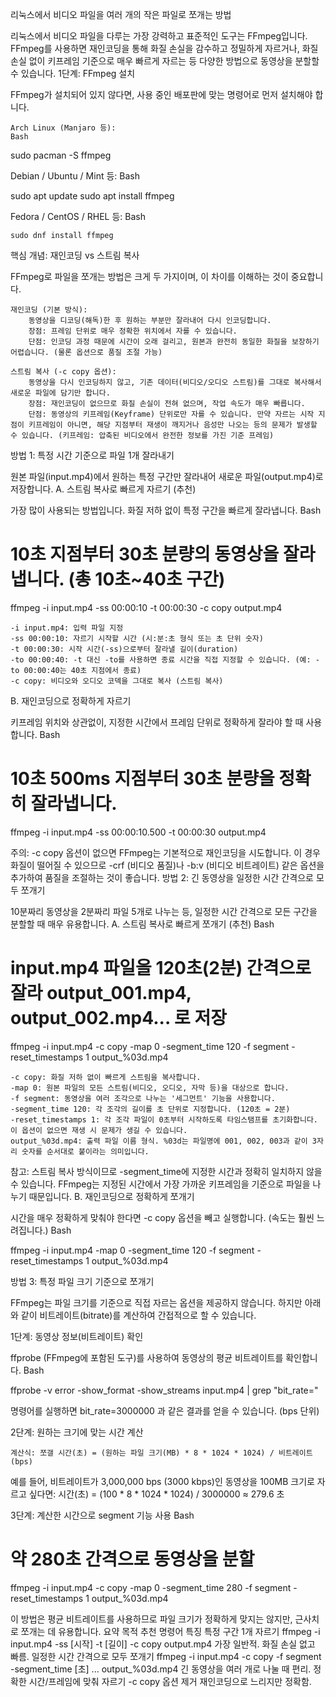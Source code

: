 리눅스에서 비디오 파일을 여러 개의 작은 파일로 쪼개는 방법

리눅스에서 비디오 파일을 다루는 가장 강력하고 표준적인 도구는 FFmpeg입니다. FFmpeg를 사용하면 재인코딩을 통해 화질 손실을 감수하고 정밀하게 자르거나, 화질 손실 없이 키프레임 기준으로 매우 빠르게 자르는 등 다양한 방법으로 동영상을 분할할 수 있습니다.
1단계: FFmpeg 설치

FFmpeg가 설치되어 있지 않다면, 사용 중인 배포판에 맞는 명령어로 먼저 설치해야 합니다.

    Arch Linux (Manjaro 등):
    Bash

sudo pacman -S ffmpeg

Debian / Ubuntu / Mint 등:
Bash

sudo apt update
sudo apt install ffmpeg

Fedora / CentOS / RHEL 등:
Bash

    sudo dnf install ffmpeg

핵심 개념: 재인코딩 vs 스트림 복사

FFmpeg로 파일을 쪼개는 방법은 크게 두 가지이며, 이 차이를 이해하는 것이 중요합니다.

    재인코딩 (기본 방식):
        동영상을 디코딩(해독)한 후 원하는 부분만 잘라내어 다시 인코딩합니다.
        장점: 프레임 단위로 매우 정확한 위치에서 자를 수 있습니다.
        단점: 인코딩 과정 때문에 시간이 오래 걸리고, 원본과 완전히 동일한 화질을 보장하기 어렵습니다. (물론 옵션으로 품질 조절 가능)

    스트림 복사 (-c copy 옵션):
        동영상을 다시 인코딩하지 않고, 기존 데이터(비디오/오디오 스트림)를 그대로 복사해서 새로운 파일에 담기만 합니다.
        장점: 재인코딩이 없으므로 화질 손실이 전혀 없으며, 작업 속도가 매우 빠릅니다.
        단점: 동영상의 키프레임(Keyframe) 단위로만 자를 수 있습니다. 만약 자르는 시작 지점이 키프레임이 아니면, 해당 지점부터 재생이 깨지거나 음성만 나오는 등의 문제가 발생할 수 있습니다. (키프레임: 압축된 비디오에서 완전한 정보를 가진 기준 프레임)

방법 1: 특정 시간 기준으로 파일 1개 잘라내기

원본 파일(input.mp4)에서 원하는 특정 구간만 잘라내어 새로운 파일(output.mp4)로 저장합니다.
A. 스트림 복사로 빠르게 자르기 (추천)

가장 많이 사용되는 방법입니다. 화질 저하 없이 특정 구간을 빠르게 잘라냅니다.
Bash

# 10초 지점부터 30초 분량의 동영상을 잘라냅니다. (총 10초~40초 구간)
ffmpeg -i input.mp4 -ss 00:00:10 -t 00:00:30 -c copy output.mp4

    -i input.mp4: 입력 파일 지정
    -ss 00:00:10: 자르기 시작할 시간 (시:분:초 형식 또는 초 단위 숫자)
    -t 00:00:30: 시작 시간(-ss)으로부터 잘라낼 길이(duration)
    -to 00:00:40: -t 대신 -to를 사용하면 종료 시간을 직접 지정할 수 있습니다. (예: -to 00:00:40는 40초 지점에서 종료)
    -c copy: 비디오와 오디오 코덱을 그대로 복사 (스트림 복사)

B. 재인코딩으로 정확하게 자르기

키프레임 위치와 상관없이, 지정한 시간에서 프레임 단위로 정확하게 잘라야 할 때 사용합니다.
Bash

# 10초 500ms 지점부터 30초 분량을 정확히 잘라냅니다.
ffmpeg -i input.mp4 -ss 00:00:10.500 -t 00:00:30 output.mp4

주의: -c copy 옵션이 없으면 FFmpeg는 기본적으로 재인코딩을 시도합니다. 이 경우 화질이 떨어질 수 있으므로 -crf (비디오 품질)나 -b:v (비디오 비트레이트) 같은 옵션을 추가하여 품질을 조절하는 것이 좋습니다.
방법 2: 긴 동영상을 일정한 시간 간격으로 모두 쪼개기

10분짜리 동영상을 2분짜리 파일 5개로 나누는 등, 일정한 시간 간격으로 모든 구간을 분할할 때 매우 유용합니다.
A. 스트림 복사로 빠르게 쪼개기 (추천)
Bash

# input.mp4 파일을 120초(2분) 간격으로 잘라 output_001.mp4, output_002.mp4... 로 저장
ffmpeg -i input.mp4 -c copy -map 0 -segment_time 120 -f segment -reset_timestamps 1 output_%03d.mp4

    -c copy: 화질 저하 없이 빠르게 스트림을 복사합니다.
    -map 0: 원본 파일의 모든 스트림(비디오, 오디오, 자막 등)을 대상으로 합니다.
    -f segment: 동영상을 여러 조각으로 나누는 '세그먼트' 기능을 사용합니다.
    -segment_time 120: 각 조각의 길이를 초 단위로 지정합니다. (120초 = 2분)
    -reset_timestamps 1: 각 조각 파일이 0초부터 시작하도록 타임스탬프를 초기화합니다. 이 옵션이 없으면 재생 시 문제가 생길 수 있습니다.
    output_%03d.mp4: 출력 파일 이름 형식. %03d는 파일명에 001, 002, 003과 같이 3자리 숫자를 순서대로 붙이라는 의미입니다.

참고: 스트림 복사 방식이므로 -segment_time에 지정한 시간과 정확히 일치하지 않을 수 있습니다. FFmpeg는 지정된 시간에서 가장 가까운 키프레임을 기준으로 파일을 나누기 때문입니다.
B. 재인코딩으로 정확하게 쪼개기

시간을 매우 정확하게 맞춰야 한다면 -c copy 옵션을 빼고 실행합니다. (속도는 훨씬 느려집니다.)
Bash

ffmpeg -i input.mp4 -map 0 -segment_time 120 -f segment -reset_timestamps 1 output_%03d.mp4

방법 3: 특정 파일 크기 기준으로 쪼개기

FFmpeg는 파일 크기를 기준으로 직접 자르는 옵션을 제공하지 않습니다. 하지만 아래와 같이 비트레이트(bitrate)를 계산하여 간접적으로 할 수 있습니다.

1단계: 동영상 정보(비트레이트) 확인

ffprobe (FFmpeg에 포함된 도구)를 사용하여 동영상의 평균 비트레이트를 확인합니다.
Bash

ffprobe -v error -show_format -show_streams input.mp4 | grep "bit_rate="

명령어를 실행하면 bit_rate=3000000 과 같은 결과를 얻을 수 있습니다. (bps 단위)

2단계: 원하는 크기에 맞는 시간 계산

    계산식: 쪼갤 시간(초) = (원하는 파일 크기(MB) * 8 * 1024 * 1024) / 비트레이트(bps)

예를 들어, 비트레이트가 3,000,000 bps (3000 kbps)인 동영상을 100MB 크기로 자르고 싶다면:
시간(초) = (100 * 8 * 1024 * 1024) / 3000000 ≈ 279.6 초

3단계: 계산한 시간으로 segment 기능 사용
Bash

# 약 280초 간격으로 동영상을 분할
ffmpeg -i input.mp4 -c copy -map 0 -segment_time 280 -f segment -reset_timestamps 1 output_%03d.mp4

이 방법은 평균 비트레이트를 사용하므로 파일 크기가 정확하게 맞지는 않지만, 근사치로 쪼개는 데 유용합니다.
요약
목적	추천 명령어	특징
특정 구간 1개 자르기	ffmpeg -i input.mp4 -ss [시작] -t [길이] -c copy output.mp4	가장 일반적. 화질 손실 없고 빠름.
일정한 시간 간격으로 모두 쪼개기	ffmpeg -i input.mp4 -c copy -f segment -segment_time [초] ... output_%03d.mp4	긴 동영상을 여러 개로 나눌 때 편리.
정확한 시간/프레임에 맞춰 자르기	-c copy 옵션 제거	재인코딩으로 느리지만 정확함.

